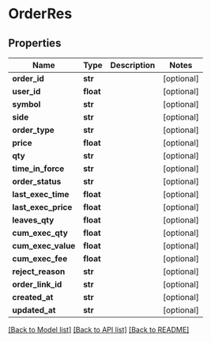 # OrderRes

## Properties
Name | Type | Description | Notes
------------ | ------------- | ------------- | -------------
**order_id** | **str** |  | [optional] 
**user_id** | **float** |  | [optional] 
**symbol** | **str** |  | [optional] 
**side** | **str** |  | [optional] 
**order_type** | **str** |  | [optional] 
**price** | **float** |  | [optional] 
**qty** | **str** |  | [optional] 
**time_in_force** | **str** |  | [optional] 
**order_status** | **str** |  | [optional] 
**last_exec_time** | **float** |  | [optional] 
**last_exec_price** | **float** |  | [optional] 
**leaves_qty** | **float** |  | [optional] 
**cum_exec_qty** | **float** |  | [optional] 
**cum_exec_value** | **float** |  | [optional] 
**cum_exec_fee** | **float** |  | [optional] 
**reject_reason** | **str** |  | [optional] 
**order_link_id** | **str** |  | [optional] 
**created_at** | **str** |  | [optional] 
**updated_at** | **str** |  | [optional] 

[[Back to Model list]](../README.md#documentation-for-models) [[Back to API list]](../README.md#documentation-for-api-endpoints) [[Back to README]](../README.md)


